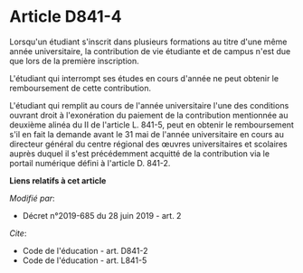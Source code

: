 # Article D841-4

Lorsqu'un étudiant s'inscrit dans plusieurs formations au titre d'une même année universitaire, la contribution de vie
étudiante et de campus n'est due que lors de la première inscription. 

L'étudiant qui interrompt ses études en cours d'année ne peut obtenir le remboursement de cette contribution. 

L'étudiant qui remplit au cours de l'année universitaire l'une des conditions ouvrant droit à l'exonération du paiement de la
contribution mentionnée au deuxième alinéa du II de l'article L. 841-5, peut en obtenir le remboursement s'il en fait la
demande avant le 31 mai de l'année universitaire en cours au directeur général du centre régional des œuvres universitaires
et scolaires auprès duquel il s'est précédemment acquitté de la contribution via le portail numérique défini à l'article D.
841-2.

**Liens relatifs à cet article**

_Modifié par_:

  - Décret n°2019-685 du 28 juin 2019 - art. 2

_Cite_:

  - Code de l'éducation - art. D841-2
  - Code de l'éducation - art. L841-5
